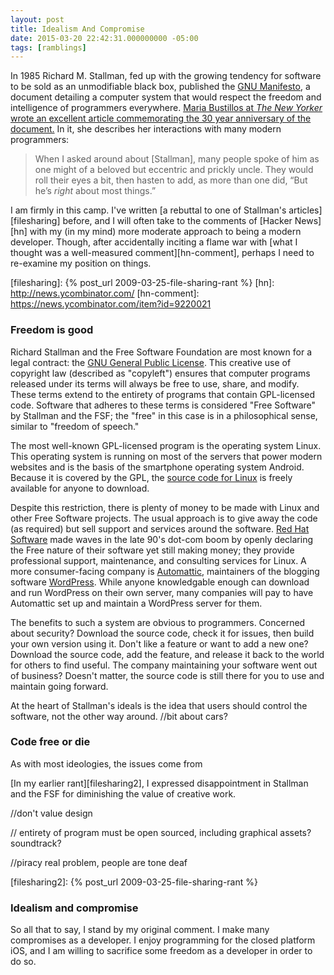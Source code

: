 ```yaml
---
layout: post
title: Idealism And Compromise
date: 2015-03-20 22:42:31.000000000 -05:00
tags: [ramblings]
---
```

In 1985 Richard M. Stallman, fed up with the growing tendency for software to be sold as an unmodifiable black box, published the [GNU Manifesto][gnu-m], a document detailing a computer system that would respect the freedom and intelligence of programmers everywhere. [Maria Bustillos at _The New Yorker_ wrote an excellent article commemorating the 30 year anniversary of the document.][bustillos] In it, she describes her interactions with many modern programmers:

[gnu-m]: https://www.gnu.org/gnu/manifesto.html
[bustillos]: http://www.newyorker.com/business/currency/the-gnu-manifesto-turns-thirty?intcid=mod-latest

> When I asked around about [Stallman], many people spoke of him as one might of a beloved but eccentric and prickly uncle. They would roll their eyes a bit, then hasten to add, as more than one did, “But he’s _right_ about most things.”

I am firmly in this camp. I've written [a rebuttal to one of Stallman's articles][filesharing] before, and I will often take to the comments of [Hacker News][hn] with my (in my mind) more moderate approach to being a modern developer. Though, after accidentally inciting a flame war with [what I thought was a well-measured comment][hn-comment], perhaps I need to re-examine my position on things.

[filesharing]: {% post_url 2009-03-25-file-sharing-rant %}
[hn]: http://news.ycombinator.com/
[hn-comment]: https://news.ycombinator.com/item?id=9220021

### Freedom is good ###

Richard Stallman and the Free Software Foundation are most known for a legal contract: the [GNU General Public License][gpl]. This creative use of copyright law (described as "copyleft") ensures that computer programs released under its terms will always be free to use, share, and modify. These terms extend to the entirety of programs that contain GPL-licensed code. Software that adheres to these terms is considered "Free Software" by Stallman and the FSF; the "free" in this case is in a philosophical sense, similar to "freedom of speech."

[gpl]: http://www.gnu.org/licenses/gpl.html

The most well-known GPL-licensed program is the operating system Linux. This operating system is running on most of the servers that power modern websites and is the basis of the smartphone operating system Android. Because it is covered by the GPL, the [source code for Linux][kernel] is freely available for anyone to download.

[kernel]: https://www.kernel.org

Despite this restriction, there is plenty of money to be made with Linux and other Free Software projects. The usual approach is to give away the code (as required) but sell support and services around the software. [Red Hat Software][rh] made waves in the late 90's dot-com boom by openly declaring the Free nature of their software yet still making money; they provide professional support, maintenance, and consulting services for Linux. A more consumer-facing company is [Automattic][matt], maintainers of the blogging software [WordPress][wp]. While anyone knowledgable enough can download and run WordPress on their own server, many companies will pay to have Automattic set up and maintain a WordPress server for them.

[rh]: http://redhat.com/
[matt]: http://automattic.com/
[wp]: http://wordpress.org/

The benefits to such a system are obvious to programmers. Concerned about security? Download the source code, check it for issues, then build your own version using it. Don't like a feature or want to add a new one? Download the source code, add the feature, and release it back to the world for others to find useful. The company maintaining your software went out of business? Doesn't matter, the source code is still there for you to use and maintain going forward.

At the heart of Stallman's ideals is the idea that users should control the software, not the other way around. 
//bit about cars?

### Code free or die ###

As with most ideologies, the issues come from 

[In my earlier rant][filesharing2], I expressed disappointment in Stallman and the FSF for diminishing the value of creative work.

//don't value design

// entirety of program must be open sourced, including graphical assets? soundtrack?

//piracy real problem, people are tone deaf

[filesharing2]: {% post_url 2009-03-25-file-sharing-rant %}

### Idealism and compromise ###

So all that to say, I stand by my original comment. I make many compromises as a developer. I enjoy programming for the closed platform iOS, and I am willing to sacrifice some freedom as a developer in order to do so.
